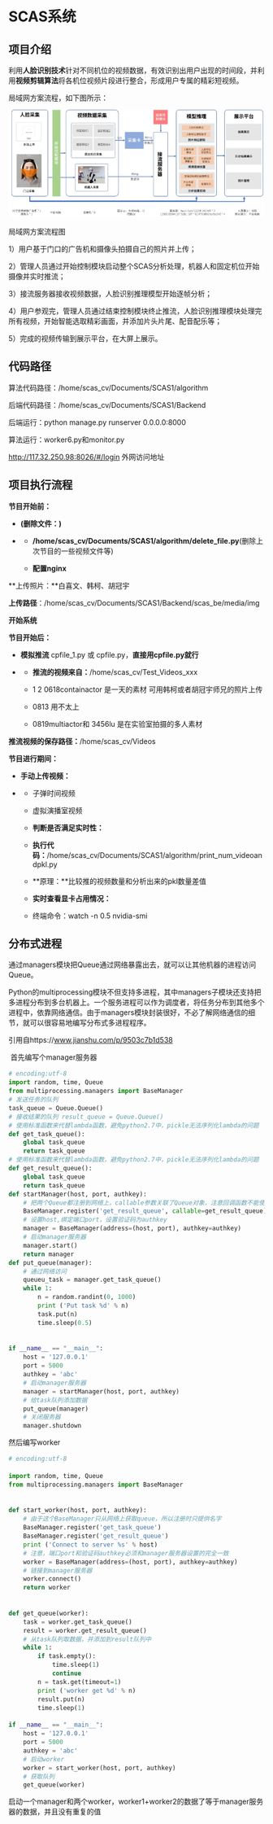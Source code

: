 # SCAS系统

## 项目介绍

利用**人脸识别技术**针对不同机位的视频数据，有效识别出用户出现的时间段，并利用**视频剪辑算法**将各机位视频片段进行整合，形成用户专属的精彩短视频。

局域网方案流程，如下图所示：

![img](imgs/2022_11_10-YanXu-SCAS1.assets/wps1.jpg) 

局域网方案流程图

1）用户基于门口的广告机和摄像头拍摄自己的照片并上传；

2）管理人员通过开始控制模块启动整个SCAS分析处理，机器人和固定机位开始摄像并实时推流；

3）接流服务器接收视频数据，人脸识别推理模型开始逐帧分析；

4）用户参观完，管理人员通过结束控制模块终止推流，人脸识别推理模块处理完所有视频，开始智能选取精彩画面，并添加片头片尾、配音配乐等；

5）完成的视频传输到展示平台，在大屏上展示。

## **代码路径**

算法代码路径：/home/scas_cv/Documents/SCAS1/algorithm

后端代码路径：/home/scas_cv/Documents/SCAS1/Backend

后端运行：python manage.py runserver 0.0.0.0:8000

算法运行：worker6.py和monitor.py

http://117.32.250.98:8026/#/login 外网访问地址

## **项目执行流程**

**节目开始前：**

- **(删除文件：)** 

- -  **/home/scas_cv/Documents/SCAS1/algorithm/delete_file.py**(删除上次节目的一些视频文件等)

  -  **配置nginx**

**上传照片：**白喜文、韩柯、胡冠宇

**上传路径**：/home/scas_cv/Documents/SCAS1/Backend/scas_be/media/img

**开始系统**

**节目开始后：**

- **模拟推流** cpfile_1.py 或 cpfile.py，**直接用cpfile.py就行**

- - **推流的视频来自：**/home/scas_cv/Test_Videos_xxx

  -   1 2 0618containactor 是一天的素材 可用韩柯或者胡冠宇师兄的照片上传

  -   0813 用不太上 

  -   0819multiactor和 3456lu 是在实验室拍摄的多人素材 

**推流视频的保存路径：**/home/scas_cv/Videos

**节目进行期间：**

- **手动上传视频：**

- -  子弹时间视频

  -  虚拟演播室视频

  -  **判断是否满足实时性：**  

  -  **执行代码：**/home/scas_cv/Documents/SCAS1/algorithm/print_num_videoandpkl.py

  -  **原理：**比较推的视频数量和分析出来的pkl数量差值

  -  **实时查看显卡占用情况：**

  -  终端命令：watch -n 0.5 nvidia-smi 

## **分布式进程**

通过managers模块把Queue通过网络暴露出去，就可以让其他机器的进程访问Queue。

Python的multiprocessing模块不但支持多进程，其中managers子模块还支持把多进程分布到多台机器上。一个服务进程可以作为调度者，将任务分布到其他多个进程中，依靠网络通信。由于managers模块封装很好，不必了解网络通信的细节，就可以很容易地编写分布式多进程程序。

引用自https://www.jianshu.com/p/9503c7b1d538

​	首先编写个manager服务器

```python
# encoding:utf-8 
import random, time, Queue 
from multiprocessing.managers import BaseManager 
# 发送任务的队列 
task_queue = Queue.Queue() 
# 接收结果的队列 result_queue = Queue.Queue() 
# 使用标准函数来代替lambda函数，避免python2.7中，pickle无法序列化lambda的问题 
def get_task_queue(): 
    global task_queue 
    return task_queue 
# 使用标准函数来代替lambda函数，避免python2.7中，pickle无法序列化lambda的问题 
def get_result_queue(): 
    global task_queue 
    return task_queue 
def startManager(host, port, authkey): 
    # 把两个Queue都注册到网络上，callable参数关联了Queue对象，注意回调函数不能使用括号 
    BaseManager.register('get_result_queue', callable=get_result_queue) 
    # 设置host,绑定端口port，设置验证码为authkey 
    manager = BaseManager(address=(host, port), authkey=authkey) 
    # 启动manager服务器 
    manager.start() 
    return manager 
def put_queue(manager): 
    # 通过网络访问
    queueu_task = manager.get_task_queue() 
    while 1: 
        n = random.randint(0, 1000) 
        print ('Put task %d' % n) 
        task.put(n) 
        time.sleep(0.5) 


if __name__ == "__main__": 
    host = '127.0.0.1' 
    port = 5000 
    authkey = 'abc' 
    # 启动manager服务器 
    manager = startManager(host, port, authkey) 
    # 给task队列添加数据 
    put_queue(manager) 
    # 关闭服务器 
    manager.shutdown
```

然后编写worker

```python
# encoding:utf-8

import random, time, Queue
from multiprocessing.managers import BaseManager


def start_worker(host, port, authkey):
    # 由于这个BaseManager只从网络上获取queue，所以注册时只提供名字
    BaseManager.register('get_task_queue')
    BaseManager.register('get_result_queue')
    print ('Connect to server %s' % host)
    # 注意，端口port和验证码authkey必须和manager服务器设置的完全一致
    worker = BaseManager(address=(host, port), authkey=authkey)
    # 链接到manager服务器
    worker.connect()
    return worker


def get_queue(worker):
    task = worker.get_task_queue()
    result = worker.get_result_queue()
    # 从task队列取数据，并添加到result队列中
    while 1:
        if task.empty():
            time.sleep(1)
            continue
        n = task.get(timeout=1)
        print ('worker get %d' % n)
        result.put(n)
        time.sleep(1)

if __name__ == "__main__":
    host = '127.0.0.1'
    port = 5000
    authkey = 'abc'
    # 启动worker
    worker = start_worker(host, port, authkey)
    # 获取队列
    get_queue(worker)
```

启动一个manager和两个worker，worker1+worker2的数据了等于manager服务器的数据，并且没有重复的值

